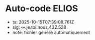 # Auto-code ELIOS
- ts: 2025-10-15T07:39:08.761Z
- sig: ∞.je.toi.nous.432.528
- note: fichier généré automatiquement